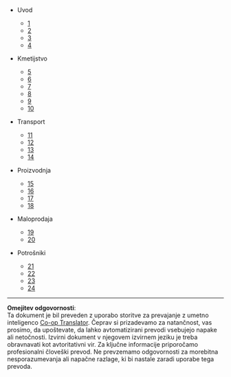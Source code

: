 <!--
CO_OP_TRANSLATOR_METADATA:
{
  "original_hash": "686f22febaa2b67aa03b738c0dc0bf9b",
  "translation_date": "2025-08-28T12:03:06+00:00",
  "source_file": "docs/_sidebar.md",
  "language_code": "sl"
}
-->
- Uvod
  - [1](../1-getting-started/lessons/1-introduction-to-iot/README.md)
  - [2](../1-getting-started/lessons/2-deeper-dive/README.md)
  - [3](../1-getting-started/lessons/3-sensors-and-actuators/README.md)
  - [4](../1-getting-started/lessons/4-connect-internet/README.md)
  
- Kmetijstvo
  - [5](../2-farm/lessons/1-predict-plant-growth/README.md)
  - [6](../2-farm/lessons/2-detect-soil-moisture/README.md)
  - [7](../2-farm/lessons/3-automated-plant-watering/README.md)
  - [8](../2-farm/lessons/4-migrate-your-plant-to-the-cloud/README.md)
  - [9](../2-farm/lessons/5-migrate-application-to-the-cloud/README.md)
  - [10](../2-farm/lessons/6-keep-your-plant-secure/README.md)
  

- Transport
  - [11](../3-transport/lessons/1-location-tracking/README.md)
  - [12](../3-transport/lessons/2-store-location-data/README.md)
  - [13](../3-transport/lessons/3-visualize-location-data/README.md)
  - [14](../3-transport/lessons/4-geofences/README.md)
  
- Proizvodnja
  - [15](../4-manufacturing/lessons/1-train-fruit-detector/README.md)
  - [16](../4-manufacturing/lessons/2-check-fruit-from-device/README.md)
  - [17](../4-manufacturing/lessons/3-run-fruit-detector-edge/README.md)
  - [18](../4-manufacturing/lessons/4-trigger-fruit-detector/README.md)

  
- Maloprodaja
  - [19](../5-retail/lessons/1-train-stock-detector/README.md)
  - [20](../5-retail/lessons/2-check-stock-device/README.md)
  
- Potrošniki
  - [21](../6-consumer/lessons/1-speech-recognition/README.md)
  - [22](../6-consumer/lessons/2-language-understanding/README.md)
  - [23](../6-consumer/lessons/3-spoken-feedback/README.md)
  - [24](../6-consumer/lessons/4-multiple-language-support/README.md)

---

**Omejitev odgovornosti**:  
Ta dokument je bil preveden z uporabo storitve za prevajanje z umetno inteligenco [Co-op Translator](https://github.com/Azure/co-op-translator). Čeprav si prizadevamo za natančnost, vas prosimo, da upoštevate, da lahko avtomatizirani prevodi vsebujejo napake ali netočnosti. Izvirni dokument v njegovem izvirnem jeziku je treba obravnavati kot avtoritativni vir. Za ključne informacije priporočamo profesionalni človeški prevod. Ne prevzemamo odgovornosti za morebitna nesporazumevanja ali napačne razlage, ki bi nastale zaradi uporabe tega prevoda.